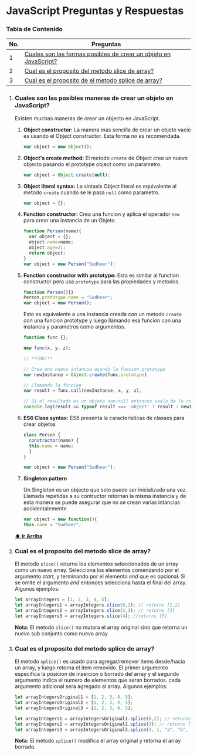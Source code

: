 # JavaScript Preguntas y Respuestas

### Tabla de Contenido

| No. | Preguntas                                                                                                                             |
| --- | ------------------------------------------------------------------------------------------------------------------------------------- |
| 1   | [Cuales son las formas posibles de crear un objeto en JavaScript?](#cuales-son-las-posibles-maneras-de-crear-un-objeto-en-javascript) |
| 2   | [Cual es el proposito del metodo slice de array?](#cual-es-el-proposito-del-metodo-slice-de-array)                                |
| 3  | [Cual es el proposito de el metodo splice de array?](#cual-es-el-proposito-del-metodo-splice-de-array)                              |

1. ### Cuales son las posibles maneras de crear un objeto en JavaScript?

   Existen muchas maneras de crear un objecto en JavaScript.

   1. **Object constructor:**
      La manera mas sencilla de crear un objeto vacio es usando el Object constructor. Esta forma no es recomendada.

      ```js
      var object = new Object();
      ```

   2. **Object's create method:**
      El metodo `create` de Object crea un nuevo objecto pasando el prototype object como un parametro.

      ```javascript
      var object = Object.create(null);
      ```

   3. **Object literal syntax:**
      La sintaxis Object literal es equivalente al metodo `create` cuando se le pasa `null` como parametro.

      ```javascript
      var object = {};
      ```

   4. **Function constructor:**
      Crea una funcion y aplica el operador `new` para crear una instancia de un Objeto.

      ```javascript
      function Person(name){
        var object = {};
        object.name=name;
        object.age=21;
        return object;
      }
      var object = new Person("Sudheer");
      ```

   5. **Function constructor with prototype:**
      Esta es similar al function constructor pera usa `prototype` para las propiedades y metodos.

      ```javascript
      function Person(){}
      Person.prototype.name = "Sudheer";
      var object = new Person();
      ```

      Esto es equivalente a una instancia creada con un metodo `create` con una funcion prototype y luego llamando esa funcion con una instancia y parametros como argumentos.

      ```javascript
      function func {};

      new func(x, y, z);

      // **(OR)**

      // Crea una nueva intancia usando la funcion prototype
      var newInstance = Object.create(func.prototype)

      // Llamando la funcion
      var result = func.call(newInstance, x, y, z),

      // Si el resultado es un objeto non-null entonces usalo de lo contrario usa una nueva instancia
      console.log(result && typeof result === 'object' ? result : newInstance);
      ```

   6. **ES6 Class syntax:**
      ES6 presenta la caracteristicas de classes para crear objetos

      ```javascript
      class Person {
        constructor(name) {
        this.name = name;
        }
      }

      var object = new Person("Sudheer");
      ```

   7. **Singleton pattern**

      Un Singleton es un objecto que solo puede ser inicializado una vez. Llamada repetidas a su contructor retornan la misma instancia y de esta manera se puede asegurar que no se crean varias intancias accidentalemente

      ```js
      var object = new function(){
      this.name = "Sudheer";
      ```

   **[⬆ Ir Arriba](#tabla-de-contenido)**

2. ### Cual es el proposito del metodo slice de array?

   El metodo `slice()` returna los elementos seleccionados de un array como un nuevo array. Selecciona los elementos comenzando por el argumento *start*, y terminando por el elemento *end* que es opcional. Si se omite el argumento *end* entonces selecciona hasta el final del array. Algunos ejemplos:

   ```js
   let arrayIntegers = [1, 2, 3, 4, 5];
   let arrayIntegers1 = arrayIntegers.slice(0,2); // returns [1,2]
   let arrayIntegers2 = arrayIntegers.slice(2,3); // returns [3]
   let arrayIntegers3 = arrayIntegers.slice(4); //returns [5]
   ```

   **Nota:** El metodo `slice()` no mutara el array original sino que retorna un nuevo sub conjunto como nuevo array

3. ### Cual es el proposito del metodo splice de array?

   El metodo `splice()` es usado para agregar/remover items desde/hacia un array, y luego retorna el item removido. El primer argumento especifica la posicion de insercion o borrado del array y el segundo argumento indica el numero de elementos que seran borrados. cada argumento adicional sera agregado al array. Algunos ejemplos:

   ```js
   let arrayIntegersOriginal1 = [1, 2, 3, 4, 5];
   let arrayIntegersOriginal2 = [1, 2, 3, 4, 5];
   let arrayIntegersOriginal3 = [1, 2, 3, 4, 5];

   let arrayIntegers1 = arrayIntegersOriginal1.splice(0,2); // returns [1, 2]; original array: [3, 4, 5]
   let arrayIntegers2 = arrayIntegersOriginal2.splice(3); // returns [4, 5]; original array: [1, 2, 3]
   let arrayIntegers3 = arrayIntegersOriginal3.splice(3, 1, "a", "b", "c"); //returns [4]; original array: [1, 2, 3, "a", "b", "c", 5]
   ```

   **Nota:** El metodo `splice()` modifica el array original y retorna el array borrado.
